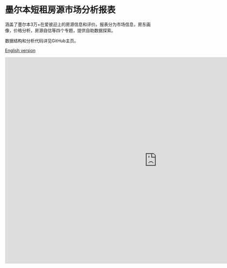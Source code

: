 # 墨尔本短租房源市场分析报表

涵盖了墨尔本3万+在爱彼迎上的房源信息和评价。报表分为市场信息，房东画像，价格分析，房源自估等四个专题，提供自助数据探索。

数据结构和分析代码详见GitHub主页。

[English version](https://github.com/tylerxty/Rental-Market-Analysis/blob/master/README.en.md)

<iframe width="1000" height="680" src="https://app.powerbi.com/view?r=eyJrIjoiYjZjNmZiMzAtYzQ4OC00ODNjLThiMzctODI1NGRhODFmZDgyIiwidCI6Ijc4ZWRhMzM0LWU5MTctNDQzNS1iMjM1LTg1OGI3MjFlY2ZmMSJ9" frameborder="0" allowFullScreen="true"></iframe>
